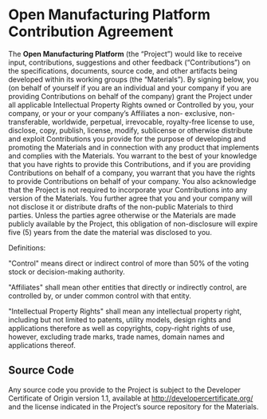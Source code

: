 # Open Manufacturing Platform Contribution Agreement

The **Open Manufacturing Platform** (the “Project”) would like to receive input, contributions, suggestions and other feedback (“Contributions”) on the 
specifications, documents, source code, and other artifacts being developed within its working groups (the “Materials”). By signing below, 
you (on behalf of yourself if you are an individual and your company if you are providing Contributions on behalf of the company) grant the Project 
under all applicable Intellectual Property Rights owned or Controlled by you, your company, or your or your company’s Affiliates a non- exclusive, 
non-transferable, worldwide, perpetual, irrevocable, royalty-free license to use, disclose, copy, publish, license, modify, sublicense or otherwise 
distribute and exploit Contributions you provide for the purpose of developing and promoting the Materials and in connection with any product that 
implements and complies with the Materials. You warrant to the best of your knowledge that you have rights to provide this Contributions, and if you 
are providing Contributions on behalf of a company, you warrant that you have the rights to provide Contributions on behalf of your company. You also acknowledge
that the Project is not required to incorporate your Contributions into any version of the Materials. You further agree that you and your company will not 
disclose it or distribute drafts of the non-public Materials to third parties. Unless the parties agree otherwise or the Materials are made publicly available
by the Project, this obligation of non-disclosure will expire five (5) years from the date the material was disclosed to you.

Definitions:

"Control" means direct or indirect control of more than 50% of the voting stock or decision-making authority. 

"Affiliates" shall mean other entities that directly or indirectly control, are controlled by, or under common control with that entity.

"Intellectual Property Rights" shall mean any intellectual property right, including but not limited to patents, utility models, design rights and 
applications therefore as well as copyrights, copy-right rights of use, however, excluding trade marks, trade names, domain names and applications thereof.

## Source Code
Any source code you provide to the Project is subject to the Developer Certificate of Origin version 1.1, available
at http://developercertificate.org/ and the license indicated in the Project’s source repository for the Materials.


